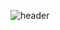 ![header](https://capsule-render.vercel.app/api?type=rect&color=gradient&height=150&section=header&text=KIM+SERIM&animanteion=blink&fontSize=30)

